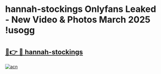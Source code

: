 # hannah-stockings Onlyfans Leaked - New Video & Photos March 2025 !usogg

# <h2><a href="https://ga3wa7.iuczelnia.edu.pl?title=hannah-stockings&ref=usogg">🔗👉 🔴 hannah-stockings</a></h2>

[![acn](https://github.com/user-attachments/assets/0f9c940e-d8b0-45ae-aac7-cd30a18b3e1c)](https://ga3wa7.iuczelnia.edu.pl?title=hannah-stockings&ref=usogg)

